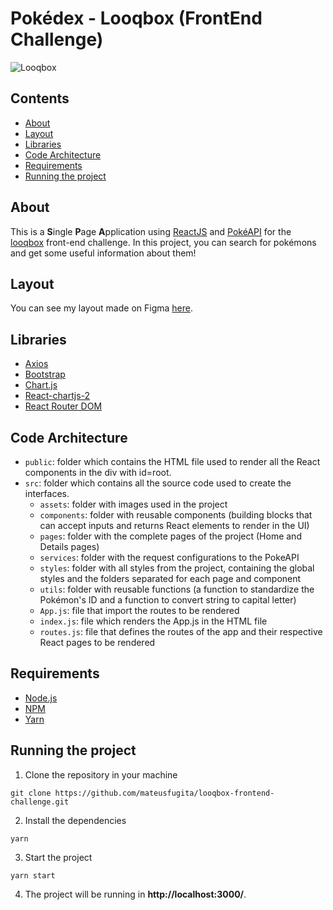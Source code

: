 # Pokédex - Looqbox (FrontEnd Challenge)
![Looqbox](https://github.com/looqbox/looqbox-frontend-challenge/blob/master/logo.png)

## Contents
+ [About](#about)
+ [Layout](#layout)
+ [Libraries](#libraries)
+ [Code Architecture](#code_architecture)
+ [Requirements](#requirements)
+ [Running the project](#running)

## About <a name = "about"></a>
This is a **S**ingle **P**age **A**pplication using [ReactJS](https://pt-br.reactjs.org/) and [PokéAPI](https://pokeapi.co/) for the [looqbox](https://www.looqbox.com/en/) front-end challenge.
In this project, you can search for pokémons and get some useful information about them!

## Layout <a name = "layout"></a>
You can see my layout made on Figma [here](https://www.figma.com/file/Vviha2GTIaAYAo4uJKeuCG/Pokedex?node-id=0%3A1).

## Libraries <a name = "libraries"></a>
- [Axios](https://github.com/axios/axios)
- [Bootstrap](https://getbootstrap.com/)
- [Chart.js](https://www.chartjs.org/docs/latest/)
- [React-chartjs-2](https://github.com/reactchartjs/react-chartjs-2)
- [React Router DOM](https://reactrouter.com/web/guides/quick-start)

## Code Architecture <a name = "code_architecture"></a>
- `public`: folder which contains the HTML file used to render all the React components in the div with id=root.
- `src`: folder which contains all the source code used to create the interfaces.
  - `assets`: folder with images used in the project
  - `components`: folder with reusable components (building blocks that can accept inputs and returns React elements to render in the UI)
  - `pages`: folder with the complete pages of the project (Home and Details pages)
  - `services`: folder with the request configurations to the PokeAPI
  - `styles`: folder with all styles from the project, containing the global styles and the folders separated for each page and component
  - `utils`: folder with reusable functions (a function to standardize the Pokémon's ID and a function to convert string to capital letter)
  - `App.js`: file that import the routes to be rendered
  - `index.js`: file which renders the App.js in the HTML file
  - `routes.js`: file that defines the routes of the app and their respective React pages to be rendered

## Requirements <a name = "requirements"></a>
- [Node.js](https://nodejs.org/en/)
- [NPM](https://www.npmjs.com/)
- [Yarn](https://yarnpkg.com/)

## Running the project <a name = "running"></a>
1. Clone the repository in your machine

```
git clone https://github.com/mateusfugita/looqbox-frontend-challenge.git
```

2. Install the dependencies

```
yarn
```

3. Start the project

```
yarn start
```

4. The project will be running in **http://localhost:3000/**.
